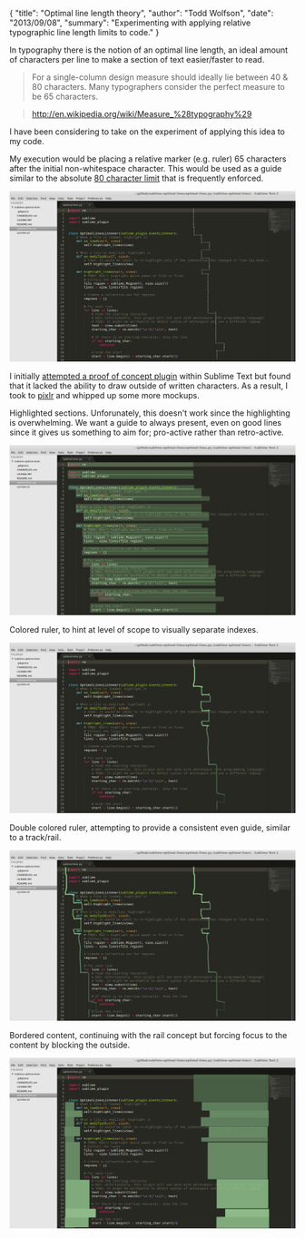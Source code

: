 {
  "title": "Optimal line length theory",
  "author": "Todd Wolfson",
  "date": "2013/09/08",
  "summary": "Experimenting with applying relative typographic line length limits to code."
}

In typography there is the notion of an optimal line length, an ideal amount of characters per line to make a section of text easier/faster to read.

> For a single-column design measure should ideally lie between 40 & 80 characters. Many typographers consider the perfect measure to be 65 characters.

> http://en.wikipedia.org/wiki/Measure_%28typography%29

I have been considering to take on the experiment of applying this idea to my code.

My execution would be placing a relative marker (e.g. ruler) 65 characters after the initial non-whitespace character. This would be used as a guide similar to the absolute [80 character limit][] that is frequently enforced.

[80 character limit]: http://en.wikipedia.org/wiki/Characters_per_line

[![Optimal line length sketch][continuous]][continuous]

[continuous]: /public/images/articles/optimal-line-length-theory/optimal-ruler-continuous.jpg

I initially [attempted a proof of concept plugin][optimal-lines] within Sublime Text but found that it lacked the ability to draw outside of written characters. As a result, I took to [pixlr][] and whipped up some more mockups.

[optimal-lines]: https://github.com/twolfson/sublime-optimal-lines
[pixlr]: http://pixlr.com/editor/

Highlighted sections. Unforunately, this doesn't work since the highlighting is overwhelming. We want a guide to always present, even on good lines since it gives us something to aim for; pro-active rather than retro-active.

[![Highlighted sections][highlighted]][highlighted]

[highlighted]: /public/images/articles/optimal-line-length-theory/optimal-highlight.jpg

Colored ruler, to hint at level of scope to visually separate indexes.

[![Colored ruler][colored]][colored]

[colored]: /public/images/articles/optimal-line-length-theory/optimal-colored-ruler-continuous.jpg

Double colored ruler, attempting to provide a consistent even guide, similar to a track/rail.

[![Double colored ruler][double-colored]][double-colored]

[double-colored]: /public/images/articles/optimal-line-length-theory/optimal-lines-double-ruler.jpg

Bordered content, continuing with the rail concept but forcing focus to the content by blocking the outside.

[![Bordered content][bordered]][bordered]

[bordered]: /public/images/articles/optimal-line-length-theory/optimal-lines-bordered.jpg
